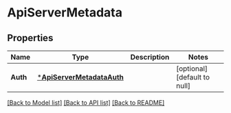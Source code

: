 # ApiServerMetadata

## Properties
Name | Type | Description | Notes
------------ | ------------- | ------------- | -------------
**Auth** | [***ApiServerMetadataAuth**](APIServerMetadataAuth.md) |  | [optional] [default to null]

[[Back to Model list]](../README.md#documentation-for-models) [[Back to API list]](../README.md#documentation-for-api-endpoints) [[Back to README]](../README.md)

